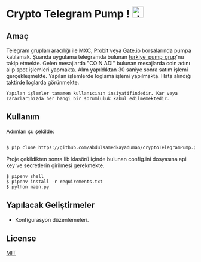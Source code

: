 # Crypto Telegram Pump ! <img src="https://cdn.icon-icons.com/icons2/2201/PNG/512/telegram_logo_circle_icon_134012.png" alt="drawing" width="30"/>
## Amaç


Telegram grupları aracılığı ile [MXC](https://www.mxcio.co/auth/signup?inviteCode=19afq), [Probit](https://www.probit.com/r/39123396) veya [Gate.io](https://www.gate.io/ref/3924862) borsalarında pumpa katılamak.
Şuanda uygulama telegramda bulunan [turkiye_pump_grup](https://t.me/turkiye_pump_grup)'nu takip etmekte.
Gelen mesajlarda "COIN ADI"  bulunan mesajlarda coin adını alıp spot işlemleri yapmakta.
Alım yapıldıktan 30 saniye sonra satım işlemi gerçekleşmekte.
Yapılan işlemlerde loglama işlemi yapılmakta. Hata alındığı taktirde loglarda görünmekte.

    Yapılan işlemler tamamen kullanıcının insiyatifindedir. Kar veya zararlarınızda her hangi bir sorumluluk kabul edilmemektedir.


## Kullanım

Adımları şu şekilde:

```bash

$ pip clone https://github.com/abdulsamedkayaduman/cryptoTelegramPump.git
```
Proje çekildikten sonra lib klasörü içinde bulunan config.ini dosyasına api key ve secretlerin girilmesi gerekmekte.
```
$ pipenv shell
$ pipenv install -r requirements.txt
$ python main.py

```

## Yapılacak Geliştirmeler
- Konfigurasyon düzenlemeleri.

## License
[MIT](https://choosealicense.com/licenses/mit/)


